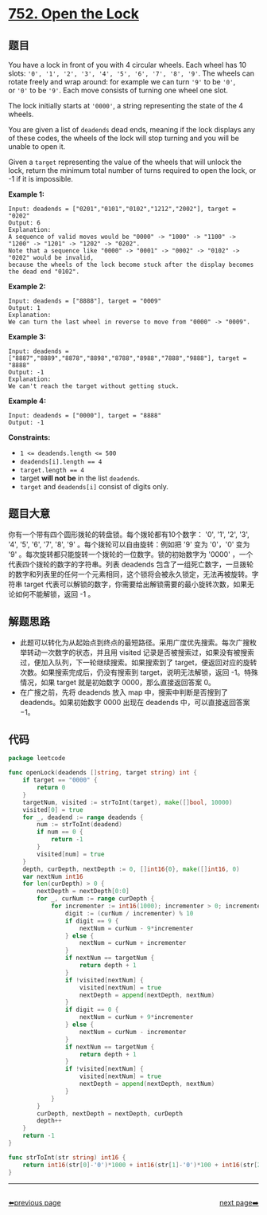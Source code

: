 # [752. Open the Lock](https://leetcode.com/problems/open-the-lock/)


## 题目

You have a lock in front of you with 4 circular wheels. Each wheel has 10 slots: `'0', '1', '2', '3', '4', '5', '6', '7', '8', '9'`. The wheels can rotate freely and wrap around: for example we can turn `'9'` to be `'0'`, or `'0'` to be `'9'`. Each move consists of turning one wheel one slot.

The lock initially starts at `'0000'`, a string representing the state of the 4 wheels.

You are given a list of `deadends` dead ends, meaning if the lock displays any of these codes, the wheels of the lock will stop turning and you will be unable to open it.

Given a `target` representing the value of the wheels that will unlock the lock, return the minimum total number of turns required to open the lock, or -1 if it is impossible.

**Example 1:**

```
Input: deadends = ["0201","0101","0102","1212","2002"], target = "0202"
Output: 6
Explanation:
A sequence of valid moves would be "0000" -> "1000" -> "1100" -> "1200" -> "1201" -> "1202" -> "0202".
Note that a sequence like "0000" -> "0001" -> "0002" -> "0102" -> "0202" would be invalid,
because the wheels of the lock become stuck after the display becomes the dead end "0102".

```

**Example 2:**

```
Input: deadends = ["8888"], target = "0009"
Output: 1
Explanation:
We can turn the last wheel in reverse to move from "0000" -> "0009".

```

**Example 3:**

```
Input: deadends = ["8887","8889","8878","8898","8788","8988","7888","9888"], target = "8888"
Output: -1
Explanation:
We can't reach the target without getting stuck.

```

**Example 4:**

```
Input: deadends = ["0000"], target = "8888"
Output: -1

```

**Constraints:**

- `1 <= deadends.length <= 500`
- `deadends[i].length == 4`
- `target.length == 4`
- target **will not be** in the list `deadends`.
- `target` and `deadends[i]` consist of digits only.

## 题目大意

你有一个带有四个圆形拨轮的转盘锁。每个拨轮都有10个数字： '0', '1', '2', '3', '4', '5', '6', '7', '8', '9' 。每个拨轮可以自由旋转：例如把 '9' 变为 '0'，'0' 变为 '9' 。每次旋转都只能旋转一个拨轮的一位数字。锁的初始数字为 '0000' ，一个代表四个拨轮的数字的字符串。列表 deadends 包含了一组死亡数字，一旦拨轮的数字和列表里的任何一个元素相同，这个锁将会被永久锁定，无法再被旋转。字符串 target 代表可以解锁的数字，你需要给出解锁需要的最小旋转次数，如果无论如何不能解锁，返回 -1 。

## 解题思路

- 此题可以转化为从起始点到终点的最短路径。采用广度优先搜索。每次广搜枚举转动一次数字的状态，并且用 visited 记录是否被搜索过，如果没有被搜索过，便加入队列，下一轮继续搜索。如果搜索到了 target，便返回对应的旋转次数。如果搜索完成后，仍没有搜索到 target，说明无法解锁，返回 -1。特殊情况，如果 target 就是初始数字 0000，那么直接返回答案 0。
- 在广搜之前，先将 deadends 放入 map 中，搜索中判断是否搜到了 deadends。如果初始数字 0000 出现在 deadends 中，可以直接返回答案 −1。

## 代码

```go
package leetcode

func openLock(deadends []string, target string) int {
	if target == "0000" {
		return 0
	}
	targetNum, visited := strToInt(target), make([]bool, 10000)
	visited[0] = true
	for _, deadend := range deadends {
		num := strToInt(deadend)
		if num == 0 {
			return -1
		}
		visited[num] = true
	}
	depth, curDepth, nextDepth := 0, []int16{0}, make([]int16, 0)
	var nextNum int16
	for len(curDepth) > 0 {
		nextDepth = nextDepth[0:0]
		for _, curNum := range curDepth {
			for incrementer := int16(1000); incrementer > 0; incrementer /= 10 {
				digit := (curNum / incrementer) % 10
				if digit == 9 {
					nextNum = curNum - 9*incrementer
				} else {
					nextNum = curNum + incrementer
				}
				if nextNum == targetNum {
					return depth + 1
				}
				if !visited[nextNum] {
					visited[nextNum] = true
					nextDepth = append(nextDepth, nextNum)
				}
				if digit == 0 {
					nextNum = curNum + 9*incrementer
				} else {
					nextNum = curNum - incrementer
				}
				if nextNum == targetNum {
					return depth + 1
				}
				if !visited[nextNum] {
					visited[nextNum] = true
					nextDepth = append(nextDepth, nextNum)
				}
			}
		}
		curDepth, nextDepth = nextDepth, curDepth
		depth++
	}
	return -1
}

func strToInt(str string) int16 {
	return int16(str[0]-'0')*1000 + int16(str[1]-'0')*100 + int16(str[2]-'0')*10 + int16(str[3]-'0')
}
```



----------------------------------------------
<div style="display: flex;justify-content: space-between;align-items: center;">
<p><a href="https://books.halfrost.com/leetcode/ChapterFour/0700~0799/0748.Shortest-Completing-Word/">⬅️previous page</a></p>
<p><a href="https://books.halfrost.com/leetcode/ChapterFour/0700~0799/0753.Cracking-the-Safe/">next page➡️</a></p>
</div>

